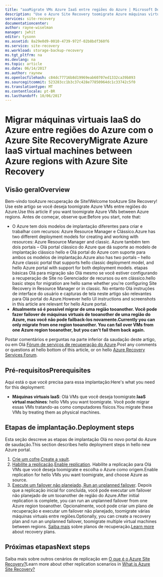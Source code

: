 ```yaml
---
title: "aaaMigrate VMs Azure IaaS entre regiões do Azure | Microsoft Docs"
description: "Use o Azure Site Recovery toomigrate Azure máquinas virtuais de um tooanother de região do Azure."
services: site-recovery
documentationcenter: 
author: rayne-wiselman
manager: jwhit
editor: tysonn
ms.assetid: 8a29e0d9-0010-4739-972f-02b8bdf360f6
ms.service: site-recovery
ms.workload: storage-backup-recovery
ms.tgt_pltfrm: na
ms.devlang: na
ms.topic: article
ms.date: 06/14/2017
ms.author: raynew
ms.openlocfilehash: c84dc77716b8d19969eab60707ed1332ca39b893
ms.sourcegitcommit: 523283cc1b3c37c428e77850964dc1c33742c5f0
ms.translationtype: MT
ms.contentlocale: pt-BR
ms.lasthandoff: 10/06/2017
---
```

# <a name="migrate-azure-iaas-virtual-machines-between-azure-regions-with-azure-site-recovery"></a><span data-ttu-id="dad2d-103">Migrar máquinas virtuais IaaS do Azure entre regiões do Azure com o Azure Site Recovery</span><span class="sxs-lookup"><span data-stu-id="dad2d-103">Migrate Azure IaaS virtual machines between Azure regions with Azure Site Recovery</span></span>
## <a name="overview"></a><span data-ttu-id="dad2d-104">Visão geral</span><span class="sxs-lookup"><span data-stu-id="dad2d-104">Overview</span></span>
<span data-ttu-id="dad2d-105">Bem-vindo tooAzure recuperação de Site!</span><span class="sxs-lookup"><span data-stu-id="dad2d-105">Welcome tooAzure Site Recovery!</span></span> <span data-ttu-id="dad2d-106">Use este artigo se você deseja toomigrate Azure VMs entre regiões do Azure.</span><span class="sxs-lookup"><span data-stu-id="dad2d-106">Use this article if you want toomigrate Azure VMs between Azure regions.</span></span> <span data-ttu-id="dad2d-107">Antes de começar, observe que:</span><span class="sxs-lookup"><span data-stu-id="dad2d-107">Before you start, note that:</span></span>

* <span data-ttu-id="dad2d-108">O Azure tem dois modelos de implantação diferentes para criar e trabalhar com recursos: Azure Resource Manager e Clássico.</span><span class="sxs-lookup"><span data-stu-id="dad2d-108">Azure has two different deployment models for creating and working with resources: Azure Resource Manager and classic.</span></span> <span data-ttu-id="dad2d-109">Azure também tem dois portais – Olá portal clássico do Azure que dá suporte ao modelo de implantação clássico hello e Olá portal do Azure com suporte para ambos os modelos de implantação.</span><span class="sxs-lookup"><span data-stu-id="dad2d-109">Azure also has two portals – hello Azure classic portal that supports hello classic deployment model, and hello Azure portal with support for both deployment models.</span></span> <span data-ttu-id="dad2d-110">etapas básicas Olá para migração são Olá mesmo se você estiver configurando a recuperação de Site no Gerenciador de recursos ou em clássico.</span><span class="sxs-lookup"><span data-stu-id="dad2d-110">hello basic steps for migration are hello same whether you're configuring Site Recovery in Resource Manager or in classic.</span></span> <span data-ttu-id="dad2d-111">No entanto Olá instruções de interface do usuário e capturas de tela neste artigo são relevantes para Olá portal do Azure.</span><span class="sxs-lookup"><span data-stu-id="dad2d-111">However hello UI instructions and screenshots in this article are relevant for hello Azure portal.</span></span>
* <span data-ttu-id="dad2d-112">**Atualmente só é possível migrar de uma região tooanother. Você pode fazer failover de máquinas virtuais de tooanother de uma região do Azure, mas você não pode failback-los novamente.**</span><span class="sxs-lookup"><span data-stu-id="dad2d-112">**Currently you can only migrate from one region tooanother. You can fail over VMs from one Azure region tooanother, but you can't fail them back again.**</span></span>

<span data-ttu-id="dad2d-113">Postar comentários e perguntas na parte inferior da saudação deste artigo, ou em Olá [Fórum de serviços de recuperação do Azure](https://social.msdn.microsoft.com/forums/azure/home?forum=hypervrecovmgr).</span><span class="sxs-lookup"><span data-stu-id="dad2d-113">Post any comments or questions at hello bottom of this article, or on hello [Azure Recovery Services Forum](https://social.msdn.microsoft.com/forums/azure/home?forum=hypervrecovmgr).</span></span>

## <a name="prerequisites"></a><span data-ttu-id="dad2d-114">Pré-requisitos</span><span class="sxs-lookup"><span data-stu-id="dad2d-114">Prerequisites</span></span>
<span data-ttu-id="dad2d-115">Aqui está o que você precisa para essa implantação:</span><span class="sxs-lookup"><span data-stu-id="dad2d-115">Here's what you need for this deployment:</span></span>

* <span data-ttu-id="dad2d-116">**Máquinas virtuais IaaS**: Olá VMs que você deseja toomigrate.</span><span class="sxs-lookup"><span data-stu-id="dad2d-116">**IaaS virtual machines**: hello VMs you want toomigrate.</span></span> <span data-ttu-id="dad2d-117">Você pode migrar essas VMs tratando-as como computadores físicos.</span><span class="sxs-lookup"><span data-stu-id="dad2d-117">You migrate these VMs by treating them as physical machines.</span></span>

## <a name="deployment-steps"></a><span data-ttu-id="dad2d-118">Etapas de implantação.</span><span class="sxs-lookup"><span data-stu-id="dad2d-118">Deployment steps</span></span>
<span data-ttu-id="dad2d-119">Esta seção descreve as etapas de implantação Olá no novo portal do Azure de saudação.</span><span class="sxs-lookup"><span data-stu-id="dad2d-119">This section describes hello deployment steps in hello new Azure portal.</span></span>

1. <span data-ttu-id="dad2d-120">[Crie um cofre](site-recovery-vmware-to-azure.md).</span><span class="sxs-lookup"><span data-stu-id="dad2d-120">[Create a vault](site-recovery-vmware-to-azure.md).</span></span>
2. <span data-ttu-id="dad2d-121">[Habilite a replicação](site-recovery-vmware-to-azure.md).</span><span class="sxs-lookup"><span data-stu-id="dad2d-121">[Enable replication](site-recovery-vmware-to-azure.md).</span></span> <span data-ttu-id="dad2d-122">Habilite a replicação para Olá VMs que você deseja toomigrate e escolha o Azure como origem.</span><span class="sxs-lookup"><span data-stu-id="dad2d-122">Enable replication for hello VMs you want toomigrate, and choose Azure as source.</span></span> 
3. <span data-ttu-id="dad2d-123">[ Execute um failover não planejado](site-recovery-failover.md).</span><span class="sxs-lookup"><span data-stu-id="dad2d-123">[ Run an unplanned failover](site-recovery-failover.md).</span></span> <span data-ttu-id="dad2d-124">Depois que a replicação inicial for concluída, você pode executar um failover não planejado de um tooanother de região do Azure.</span><span class="sxs-lookup"><span data-stu-id="dad2d-124">After initial replication is complete, you can run an unplanned failover from one Azure region tooanother.</span></span> <span data-ttu-id="dad2d-125">Opcionalmente, você pode criar um plano de recuperação e executar um failover não planejado, toomigrate várias máquinas virtuais entre regiões.</span><span class="sxs-lookup"><span data-stu-id="dad2d-125">Optionally, you can create a recovery plan and run an unplanned failover, toomigrate multiple virtual machines between regions.</span></span> <span data-ttu-id="dad2d-126">[Saiba mais](site-recovery-create-recovery-plans.md) sobre planos de recuperação.</span><span class="sxs-lookup"><span data-stu-id="dad2d-126">[Learn more](site-recovery-create-recovery-plans.md) about recovery plans.</span></span>

## <a name="next-steps"></a><span data-ttu-id="dad2d-127">Próximas etapas</span><span class="sxs-lookup"><span data-stu-id="dad2d-127">Next steps</span></span>
<span data-ttu-id="dad2d-128">Saiba mais sobre outros cenários de replicação em [O que é o Azure Site Recovery?](site-recovery-overview.md)</span><span class="sxs-lookup"><span data-stu-id="dad2d-128">Learn more about other replication scenarios in [What is Azure Site Recovery?](site-recovery-overview.md)</span></span>

